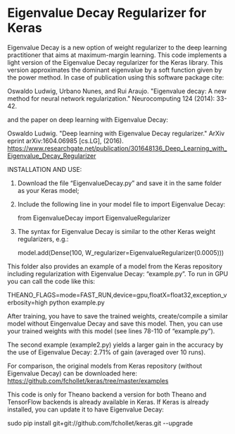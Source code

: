 # Eigenvalue Decay Regularizer for Keras
Eigenvalue Decay is a new option of weight regularizer to the deep learning practitioner that aims at maximum-margin learning.
This code implements a light version of the Eigenvalue Decay regularizer for the Keras library. This version approximates the dominant eigenvalue by a soft function given by the power method. In case of publication using this software package cite:

Oswaldo Ludwig, Urbano Nunes, and Rui Araujo. "Eigenvalue decay: A new method for neural network regularization." Neurocomputing 124 (2014): 33-42.  

and the paper on deep learning with Eigenvalue Decay: 

Oswaldo Ludwig. "Deep learning with Eigenvalue Decay regularizer." ArXiv eprint arXiv:1604.06985 [cs.LG], (2016).
https://www.researchgate.net/publication/301648136_Deep_Learning_with_Eigenvalue_Decay_Regularizer

INSTALLATION AND USE:

1) Download the file “EigenvalueDecay.py” and save it in the same folder as your Keras model;

2) Include the following line in your model file to import Eigenvalue Decay:
 
	from EigenvalueDecay import EigenvalueRegularizer

3) The syntax for Eigenvalue Decay is similar to the other Keras weight regularizers, e.g.:

	 model.add(Dense(100, W_regularizer=EigenvalueRegularizer(0.0005)))

This folder also provides an example of a model from the Keras repository including regularization with Eigenvalue Decay: “example.py”. To run in GPU you can call the code like this:

THEANO_FLAGS=mode=FAST_RUN,device=gpu,floatX=float32,exception_verbosity=high python example.py

After training, you have to save the trained weights, create/compile a similar model without Eingenvalue Decay and save this model. Then, you can use your trained weights with this model (see lines 78-110 of “example.py”).

The second example (example2.py) yields a larger gain in the accuracy by the use of Eigenvalue Decay: 2.71% of gain (averaged over 10 runs).

For comparison, the original models from Keras repository (without Eigenvalue Decay) can be downloaded here: https://github.com/fchollet/keras/tree/master/examples

This code is only for Theano backend a version for both Theano and TensorFlow backends is already available in Keras. If Keras is already installed, you can update it to have Eigenvalue Decay:

sudo pip install git+git://github.com/fchollet/keras.git --upgrade
